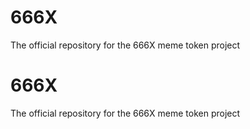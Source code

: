 # 666X
The official repository for the 666X meme token project
# 666X  
The official repository for the 666X meme token project
